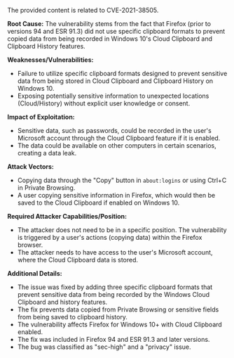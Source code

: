 The provided content is related to CVE-2021-38505.

**Root Cause:**
The vulnerability stems from the fact that Firefox (prior to versions 94 and ESR 91.3) did not use specific clipboard formats to prevent copied data from being recorded in Windows 10's Cloud Clipboard and Clipboard History features.

**Weaknesses/Vulnerabilities:**
- Failure to utilize specific clipboard formats designed to prevent sensitive data from being stored in Cloud Clipboard and Clipboard History on Windows 10.
- Exposing potentially sensitive information to unexpected locations (Cloud/History) without explicit user knowledge or consent.

**Impact of Exploitation:**
- Sensitive data, such as passwords, could be recorded in the user's Microsoft account through the Cloud Clipboard feature if it is enabled.
- The data could be available on other computers in certain scenarios, creating a data leak.

**Attack Vectors:**
- Copying data through the "Copy" button in `about:logins` or using Ctrl+C in Private Browsing.
- A user copying sensitive information in Firefox, which would then be saved to the Cloud Clipboard if enabled on Windows 10.

**Required Attacker Capabilities/Position:**
- The attacker does not need to be in a specific position. The vulnerability is triggered by a user's actions (copying data) within the Firefox browser.
- The attacker needs to have access to the user's Microsoft account, where the Cloud Clipboard data is stored.

**Additional Details:**
- The issue was fixed by adding three specific clipboard formats that prevent sensitive data from being recorded by the Windows Cloud Clipboard and history features.
- The fix prevents data copied from Private Browsing or sensitive fields from being saved to clipboard history.
- The vulnerability affects Firefox for Windows 10+ with Cloud Clipboard enabled.
- The fix was included in Firefox 94 and ESR 91.3 and later versions.
- The bug was classified as "sec-high" and a "privacy" issue.